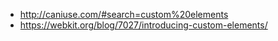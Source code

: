 - http://caniuse.com/#search=custom%20elements
- https://webkit.org/blog/7027/introducing-custom-elements/

